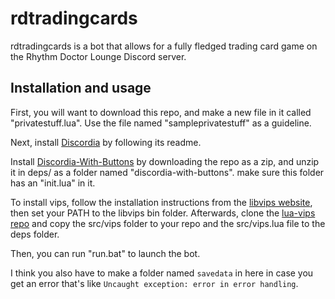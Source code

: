 # rdtradingcards

rdtradingcards is a bot that allows for a fully fledged trading card game on the Rhythm Doctor Lounge Discord server.

## Installation and usage

First, you will want to download this repo, and make a new file in it called "privatestuff.lua". Use the file named "sampleprivatestuff" as a guideline. 

Next, install [Discordia](https://github.com/SinisterRectus/Discordia) by following its readme.

Install [Discordia-With-Buttons](https://github.com/Readof/Discordia-With-Buttons) by downloading the repo as a zip, and unzip it in deps/ as a folder named "discordia-with-buttons". make sure this folder has an "init.lua" in it.

To install vips, follow the installation instructions from the [libvips website](https://libvips.github.io/libvips/install.html), then set your PATH to the libvips bin folder. Afterwards, clone the [lua-vips repo](https://github.com/libvips/lua-vips) and copy the src/vips folder to your repo and the src/vips.lua file to the deps folder.

Then, you can run "run.bat" to launch the bot.

I think you also have to make a folder named `savedata` in here in case you get an error that's like `Uncaught exception: error in error handling`.
